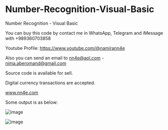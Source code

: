 # Number-Recognition-Visual-Basic
Number Recognition - Visual Basic

You can buy this code by contact me in WhatsApp, Telegram and iMessage with +989360703858

Youtube Profile: https://www.youtube.com/@namirann4e

Also you can send an email to nn4e@aol.com - nima.aberomand@gmail.com

Source code is available for sell.

Digital currency transactions are accepted.

www.nn4e.com

Some output is as below:

![image](https://github.com/user-attachments/assets/0366834c-35f8-4002-b1ce-3b64d240b139)

![image](https://github.com/user-attachments/assets/18d45ef3-7c81-4143-b2be-53ce2e8dbae1)
